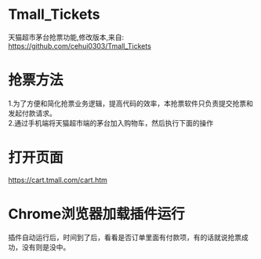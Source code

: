 # Tmall_Tickets

天猫超市茅台抢票功能,修改版本,来自: <https://github.com/cehui0303/Tmall_Tickets>

# 抢票方法

1.为了方便和简化抢票业务逻辑，提高代码的效率，本抢票软件只负责提交抢票和发起付款请求。<br/>
2.通过手机端将天猫超市端的茅台加入购物车，然后执行下面的操作<br/>


# 打开页面

https://cart.tmall.com/cart.htm

# Chrome浏览器加载插件运行

插件自动运行后，时间到了后，看看是否订单里面有付款项，有的话就说抢票成功，没有则是没中。


